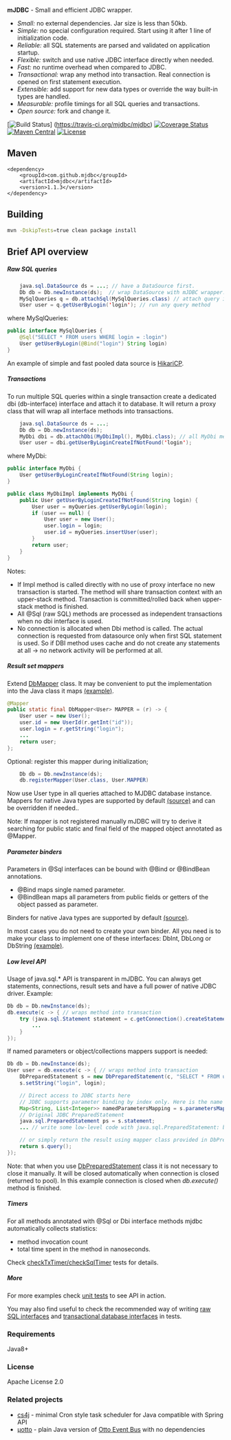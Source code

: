 __mJDBC__  - Small and efficient JDBC wrapper.

* *Small:* no external dependencies. Jar size is  less than 50kb.
* *Simple:* no special configuration required. Start using it after 1 line of initialization code.
* *Reliable:* all SQL statements are parsed and validated on application startup.
* *Flexible:* switch and use native JDBC interface directly when needed.
* *Fast:* no runtime overhead when compared to JDBC.
* *Transactional:* wrap any method into transaction. Real connection is opened on first statement execution.
* *Extensible:* add support for new data types or override the way built-in types are handled.
* *Measurable:* profile timings for all SQL queries and transactions.
* *Open source:* fork and change it.

[![Build Status](https://travis-ci.org/mjdbc/mjdbc.svg?branch=master)]	(https://travis-ci.org/mjdbc/mjdbc)
[![Coverage Status](https://coveralls.io/repos/github/mjdbc/mjdbc/badge.svg?branch=master)](https://coveralls.io/github/mjdbc/mjdbc?branch=master)
[![Maven Central](https://maven-badges.herokuapp.com/maven-central/com.github.mjdbc/mjdbc/badge.svg)](https://maven-badges.herokuapp.com/maven-central/com.github.mjdbc/mjdbc)
[![License](https://img.shields.io/badge/License-Apache%202.0-blue.svg)](https://opensource.org/licenses/Apache-2.0)

## Maven

    <dependency>
        <groupId>com.github.mjdbc</groupId>
        <artifactId>mjdbc</artifactId>
        <version>1.1.3</version>
    </dependency>

## Building

```bash
mvn -DskipTests=true clean package install
```

## Brief API overview

##### Raw SQL queries
```java
    java.sql.DataSource ds = ...; // have a DataSource first. 
    Db db = Db.newInstance(ds);  // wrap DataSource with mJDBC wrapper.
    MySqlQueries q = db.attachSql(MySqlQueries.class) // attach query interface. All queries are parsed and validated at this moment.
    User user = q.getUserByLogin('login'); // run any query method
```
where MySqlQueries:
```java
public interface MySqlQueries {
    @Sql("SELECT * FROM users WHERE login = :login")
    User getUserByLogin(@Bind("login") String login)
}
```
An example of simple and fast pooled data source is [HikariCP](https://github.com/brettwooldridge/HikariCP). 

##### Transactions
To run multiple SQL queries within a single transaction create a dedicated dbi (db-interface) interface and attach it to database.
It will return a proxy class that will wrap all interface methods into transactions.
```java
    java.sql.DataSource ds = ...;
    Db db = Db.newInstance(ds);
    MyDbi dbi = db.attachDbi(MyDbiImpl(), MyDbi.class); // all MyDbi method calls will be proxied to MyDbiImpl wrapped with transactions.
    User user = dbi.getUserByLoginCreateIfNotFound('login');
```
where MyDbi:
```java
public interface MyDbi {
    User getUserByLoginCreateIfNotFound(String login);
}

public class MyDbiImpl implements MyDbi {
    public User getUserByLoginCreateIfNotFound(String login) {
        User user = myQueries.getUserByLogin(login);
        if (user == null) {
            User user = new User();
            user.login = login;
            user.id = myQueries.insertUser(user);
        }
        return user;
    }
}
```
Notes:
 * If Impl method is called directly with no use of proxy interface no new transaction is started. The method will share transaction context with an upper-stack method.
 Transaction is committed/rolled back when upper-stack method is finished.
 * All @Sql (raw SQL) methods are processed as independent transactions when no dbi interface is used.
 * No connection is allocated when Dbi method is called. The actual connection is requested from datasource only when first SQL statement is used. 
 So if DBI method uses cache and do not create any statements at all -> no network activity will be performed at all.



##### Result set mappers

Extend [DbMapper](https://github.com/mjdbc/mjdbc/blob/master/src/main/java/com/github/mjdbc/DbMapper.java) class.
It may be convenient to put the implementation into the Java class it maps [(example)](https://github.com/mjdbc/mjdbc/blob/master/src/test/java/com/github/mjdbc/test/asset/model/User.java).

```java
@Mapper
public static final DbMapper<User> MAPPER = (r) -> {
    User user = new User();
    user.id = new UserId(r.getInt("id"));
    user.login = r.getString("login");
    ...
    return user;
};
```

Optional: register this mapper during initialization;
```java
    Db db = Db.newInstance(ds);
    db.registerMapper(User.class, User.MAPPER)
```
Now use User type in all queries attached to MJDBC database instance.
Mappers for native Java types are supported by default [(source)](https://github.com/mjdbc/mjdbc/blob/master/src/main/java/com/github/mjdbc/util/Mappers.java) and can be overridden if needed..

Note: If mapper is not registered manually mJDBC will try to derive it searching for public static and final field of the mapped object annotated as @Mapper.

##### Parameter binders
Parameters in @Sql interfaces can be bound with @Bind or @BindBean annotations.
* @Bind maps single named parameter.
* @BindBean maps all parameters from public fields or getters of the object passed as parameter.

Binders for native Java types are supported by default [(source)](https://github.com/mjdbc/mjdbc/blob/master/src/main/java/com/github/mjdbc/util/Binders.java).

In most cases you do not need to create your own binder. All you need is to make your class to implement one of these interfaces: DbInt, DbLong or DbString [(example)](https://github.com/mjdbc/mjdbc/blob/master/src/test/java/com/github/mjdbc/test/asset/model/UserId.java).

##### Low level API
Usage of java.sql.* API is transparent in mJDBC. You can always get statements, connections, result sets and have a full power of native JDBC driver.
Example:
```java
Db db = Db.newInstance(ds);
db.execute(c -> { // wraps method into transaction
    try (java.sql.Statement statement = c.getConnection().createStatement()) {
        ...
    }
});
```
If named parameters or object/collections mappers support is needed:
```java
Db db = Db.newInstance(ds);
User user = db.execute(c -> { // wraps method into transaction
    DbPreparedStatement s = new DbPreparedStatement(c, "SELECT * FROM users WHERE login = :login", User.MAPPER)
    s.setString("login", login);

    // Direct access to JDBC starts here
    // JDBC supports parameter binding by index only. Here is the name -> indexes mapping.
    Map<String, List<Integer>> namedParametersMapping = s.parametersMapping;
    // Original JDBC PreparedStatement
    java.sql.PreparedStatement ps = s.statement;
    ... // write some low-level code with java.sql.PreparedStatement: bind data streams, execute and check result set...

    // or simply return the result using mapper class provided in DbPreparedStatement constructor.
    return s.query();
});
```

Note: that when you use [DbPreparedStatement](https://github.com/mjdbc/mjdbc/blob/master/src/main/java/com/github/mjdbc/DbPreparedStatement.java) class it is not necessary to close it manually.
It will be closed automatically when connection is closed (returned to pool). In this example  connection is closed when *db.execute()* method is finished.


##### Timers
For all methods annotated with @Sql or Dbi interface methods mjdbc automatically collects statistics:
* method invocation count
* total time spent in the method in nanoseconds.

Check [checkTxTimer/checkSqlTimer](https://github.com/mjdbc/mjdbc/blob/master/src/test/java/com/github/mjdbc/test/SamplesTest.java) tests for details.


##### More
For more examples check [unit tests](https://github.com/mjdbc/mjdbc/blob/master/src/test/java/com/github/mjdbc/test/) to see API in action.

You may also find useful to check the recommended way of writing [raw SQL interfaces](https://github.com/mjdbc/mjdbc/blob/master/src/test/java/com/github/mjdbc/test/asset/UserSql.java) and
[transactional database interfaces](https://github.com/mjdbc/mjdbc/blob/master/src/test/java/com/github/mjdbc/test/asset/dbi/SampleDbi.java) in tests.


### Requirements

Java8+


### License
Apache License 2.0

### Related projects
* [cs4j](https://github.com/cs4j/cs4j) - minimal Cron style task scheduler for Java compatible with Spring API
* [μotto](https://github.com/uotto/uotto) - plain Java version of [Otto Event Bus](https://github.com/square/otto) with no dependencies


